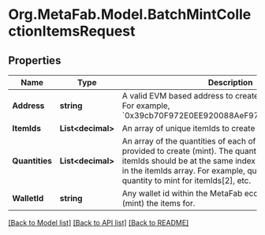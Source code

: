 
# Org.MetaFab.Model.BatchMintCollectionItemsRequest

## Properties

Name | Type | Description | Notes
------------ | ------------- | ------------- | -------------
**Address** | **string** | A valid EVM based address to create (mint) the items for. For example, &#x60;0x39cb70F972E0EE920088AeF97Dbe5c6251a9c25D&#x60;. | [optional] 
**ItemIds** | **List&lt;decimal&gt;** | An array of unique itemIds to create (mint). | 
**Quantities** | **List&lt;decimal&gt;** | An array of the quantities of each of the unique itemIds provided to create (mint). The quantity of each itemId in itemIds should be at the same index as the specific itemId in the itemIds array. For example, quantities[2] defines the quantity to mint for itemIds[2], etc. | 
**WalletId** | **string** | Any wallet id within the MetaFab ecosystem to create (mint) the items for. | [optional] 

[[Back to Model list]](../README.md#documentation-for-models)
[[Back to API list]](../README.md#documentation-for-api-endpoints)
[[Back to README]](../README.md)

